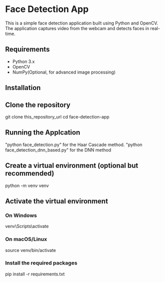 # Face Detection App

This is a simple face detection application built using Python and OpenCV. The application captures video from the webcam and detects faces in real-time.

## Requirements

- Python 3.x
- OpenCV
- NumPy(Optional, for advanced image processing)

## Installation

## Clone the repository

git clone this_repository_url
cd face-detection-app

## Running the Applcation

"python face_detection.py" for the Haar Cascade method.
"python face_detection_dnn_based.py" for the DNN method

## Create a virtual environment (optional but recommended)

python -m venv venv

## Activate the virtual environment

### On Windows

venv\Scripts\activate

### On macOS/Linux

source venv/bin/activate

### Install the required packages

pip install -r requirements.txt
